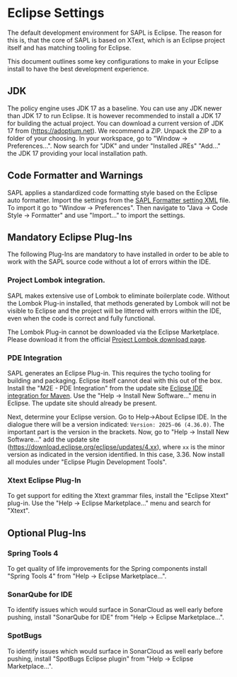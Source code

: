 # Eclipse Settings

The default development environment for SAPL is Eclipse. The reason for this is, that the core of SAPL is based on XText, which is an Eclipse project itself and has matching tooling for Eclipse.

This document outlines some key configurations to make in your Eclipse install to have the best development experience.

## JDK 

The policy engine uses JDK 17 as a baseline. You can use any JDK newer than JDK 17 to run Eclipse. It is however recommended to install a JDK 17 for building the actual project. You can download a current version of JDK 17 from (https://adoptium.net). We recommend a ZIP. Unpack the ZIP to a folder of your choosing. In your workspace, go to "Window -> Preferences...". Now search for "JDK" and under "Installed JREs" "Add..." the JDK 17 providing your local installation path.

## Code Formatter and Warnings

SAPL applies a standardized code formatting style based on the Eclipse auto formatter. Import the settings from the [SAPL Formatter setting XML](https://github.com/heutelbeck/sapl-policy-engine/blob/master/sapl-code-style/src/main/resources/eclipse/formatter.xml) file. To import it go to "Window -> Preferences". Then navigate to "Java -> Code Style -> Formatter" and use "Import..." to import the settings.

## Mandatory Eclipse Plug-Ins 

The following Plug-Ins are mandatory to have installed in order to be able to work with the SAPL source code without a lot of errors within the IDE.

### Project Lombok integration.

SAPL makes extensive use of Lombok to eliminate boilerplate code. Without the Lombok Plug-in installed, that methods generated by Lombok will not be visible to Eclipse and the project will be littered with errors within the IDE, even when the code is correct and fully functional.

The Lombok Plug-in cannot be downloaded via the Eclipse Marketplace. Please download it from the official [Project Lombok download page](https://projectlombok.org/download).

### PDE Integration

SAPL generates an Eclipse Plug-in. This requires the tycho tooling for building and packaging. Eclipse itself cannot deal with this out of the box.
Install the "M2E - PDE Integration" from the update site [Eclipse IDE integration for Maven](https://download.eclipse.org/technology/m2e/releases/latest). Use the "Help -> Install New Software..." menu in Eclipse. The update site should already be present.

Next, determine your Eclipse version. Go to Help->About Eclipse IDE. In the dialogue there will be a version indicated: `Version: 2025-06 (4.36.0)`. The important part is the version in the brackets. 
Now, go to "Help -> Install New Software..." add the update site (https://download.eclipse.org/eclipse/updates/4.xx), where `xx` is the minor version as indicated in the version identified. In this case, 3.36. 
Now install all modules under "Eclipse Plugin Development Tools".

### Xtext Eclipse Plug-In

To get support for editing the Xtext grammar files, install the "Eclipse Xtext" plug-in. Use the "Help -> Eclipse Marketplace..." menu and search for "Xtext".

## Optional Plug-Ins

### Spring Tools 4

To get quality of life improvements for the Spring components install "Spring Tools 4" from "Help -> Eclipse Marketplace...".

### SonarQube for IDE

To identify issues which would surface in SonarCloud as well early before pushing, install "SonarQube for IDE" from "Help -> Eclipse Marketplace...".

### SpotBugs

To identify issues which would surface in SonarCloud as well early before pushing, install "SpotBugs Eclipse plugin" from "Help -> Eclipse Marketplace...".
